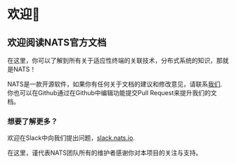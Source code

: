 # 欢迎👋
## 欢迎阅读NATS官方文档
在这里，你可以了解到所有关于适应性终端的关联技术，分布式系统的知识，那就是NATS！  

NATS是一款开源软件，如果你有任何关于文档的建议和修改意见，请联系[我们](mailto:info@nats.io).
你也可以在Github通过在Github中编辑功能提交Pull Request来提升我们的文档。  

### 想要了解更多？
欢迎在Slack中向我们提出问题，[slack.nats.io](https://slack.nats.io).

在这里，谨代表NATS团队所有的维护者感谢你对本项目的关注与支持。  
